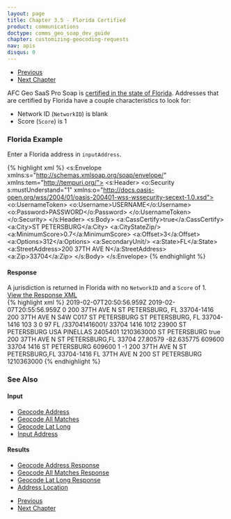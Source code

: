 ```yaml
---
layout: page
title: Chapter 3.5 - Florida Certified
product: communications
doctype: comms_geo_soap_dev_guide
chapter: customizing-geocoding-requests
nav: apis
disqus: 0
---
```


<ul class="pager">
  <li class="previous"><a href="/communications/dev-guide_geo_soap/customizing-geocoding-requests/sample-requests/special-tax-jurisdiction"><i class="glyphicon glyphicon-chevron-left"></i>Previous</a></li>
  <li class="next"><a href="/communications/dev-guide_geo_soap/reference/">Next Chapter<i class="glyphicon glyphicon-chevron-right"></i></a></li>
</ul>

AFC Geo SaaS Pro Soap is <a class="dev-guide-link" href="/communications/dev-guide_geo_soap/geocode/florida-certification/">certified in the state of Florida</a>.  Addresses that are certified by Florida have a couple characteristics to look for:
<ul class="dev-guide-list">
   <li>Network ID (<code>NetworkID</code>) is blank</li>
   <li>Score (<code>Score</code>) is 1</li>
</ul>

<h3>Florida  Example</h3>
Enter a Florida address in <code>inputAddress</code>.

{% highlight xml %}
<s:Envelope xmlns:s="http://schemas.xmlsoap.org/soap/envelope/" xmlns:tem="http://tempuri.org/">
   <s:Header>
      <o:Security s:mustUnderstand="1" xmlns:o="http://docs.oasis-open.org/wss/2004/01/oasis-200401-wss-wssecurity-secext-1.0.xsd">
         <o:UsernameToken>
            <o:Username>USERNAME</o:Username>
            <o:Password>PASSWORD</o:Password>
         </o:UsernameToken>
      </o:Security>
   </s:Header>
   <s:Body>
      <GeocodeAddress xmlns="http://tempuri.org/">
         <inputAddress xmlns:a="http://schemas.datacontract.org/2004/07/EZGeoSaaS" xmlns:i="http://www.w3.org/2001/XMLSchema-instance">
            <a:CassCertify>true</a:CassCertify>
            <a:City>ST PETERSBURG</a:City>
            <a:CityStateZip/>
            <a:MinimumScore>0.7</a:MinimumScore>
            <a:Offset>3</a:Offset>
            <a:Options>312</a:Options>
            <a:SecondaryUnit/>
            <a:State>FL</a:State>
            <a:StreetAddress>200 37TH AVE N</a:StreetAddress>
            <a:Zip>33704</a:Zip>
         </inputAddress>
      </GeocodeAddress>
   </s:Body>
</s:Envelope>
{% endhighlight %}

<h4>Response</h4>
A jurisdiction is returned in Florida with no <code>NetworkID</code> and a <code>Score</code> of 1.

<div class="panel-group">
  <a class="dev-guide-link" data-toggle="collapse" href="#collapse1">View the Response XML</a>
  <div id="collapse1" class="panel-collapse collapse">
    <div class="panel-body">
{% highlight xml %}
<s:Envelope xmlns:s="http://schemas.xmlsoap.org/soap/envelope/" xmlns:u="http://docs.oasis-open.org/wss/2004/01/oasis-200401-wss-wssecurity-utility-1.0.xsd">
   <s:Header>
      <o:Security s:mustUnderstand="1" xmlns:o="http://docs.oasis-open.org/wss/2004/01/oasis-200401-wss-wssecurity-secext-1.0.xsd">
         <u:Timestamp u:Id="_0">
            <u:Created>2019-02-07T20:50:56.959Z</u:Created>
            <u:Expires>2019-02-07T20:55:56.959Z</u:Expires>
         </u:Timestamp>
      </o:Security>
   </s:Header>
   <s:Body>
      <GeocodeAddressResponse xmlns="http://tempuri.org/">
         <GeocodeAddressResult xmlns:a="http://schemas.datacontract.org/2004/07/EZGeoSaaS" xmlns:i="http://www.w3.org/2001/XMLSchema-instance">
            <a:Alternate>0</a:Alternate>
            <a:CassAddress>
               <a:Address xmlns:b="http://schemas.microsoft.com/2003/10/Serialization/Arrays">
                  <b:string>200 37TH AVE N</b:string>
                  <b:string>ST PETERSBURG, FL  33704-1416</b:string>
               </a:Address>
               <a:AddressLine>200 37TH AVE N</a:AddressLine>
               <a:AddressQualityFlags>S4W</a:AddressQualityFlags>
               <a:CarrierRoute>C017</a:CarrierRoute>
               <a:City>ST PETERSBURG</a:City>
               <a:CityStateZip>ST PETERSBURG, FL  33704-1416</a:CityStateZip>
               <a:CountyCode>103</a:CountyCode>
               <a:DeliveryPointValidation>3</a:DeliveryPointValidation>
               <a:EnhancedLineOfTravel>0</a:EnhancedLineOfTravel>
               <a:Reliability>97</a:Reliability>
               <a:State>FL</a:State>
               <a:USPSBarCode>/337041416001/</a:USPSBarCode>
               <a:Zip>33704</a:Zip>
               <a:Zip4>1416</a:Zip4>
            </a:CassAddress>
            <a:CensusBlockGroup>1012</a:CensusBlockGroup>
            <a:CensusTract>23900</a:CensusTract>
            <a:CityName>ST PETERSBURG</a:CityName>
            <a:Country>USA</a:Country>
            <a:County>PINELLAS</a:County>
            <a:ErrorMessage/>
            <a:FeatureID>2405401</a:FeatureID>
            <a:FipsCode>1210363000</a:FipsCode>
            <a:FipsPlaceName>ST PETERSBURG</a:FipsPlaceName>
            <a:Incorporated>true</a:Incorporated>
            <a:InputAddress xmlns:b="http://schemas.microsoft.com/2003/10/Serialization/Arrays">
               <b:string>200 37TH AVE N</b:string>
               <b:string>ST PETERSBURG,FL 33704</b:string>
            </a:InputAddress>
            <a:Latitude>27.80579</a:Latitude>
            <a:Longitude>-82.635775</a:Longitude>
            <a:NetworkID/>
            <a:PCode>609600</a:PCode>
            <a:PostalCode>33704</a:PostalCode>
            <a:PostalCodeExtension>1416</a:PostalCodeExtension>
            <a:PrimaryJurisdictionName>ST PETERSBURG</a:PrimaryJurisdictionName>
            <a:PrimaryJurisdictionPCode>609600</a:PrimaryJurisdictionPCode>
            <a:Score>1</a:Score>
            <a:SecondaryUnit/>
            <a:SpecialTaxDistrictName i:nil="true"/>
            <a:SpecialTaxDistrictPCode>-1</a:SpecialTaxDistrictPCode>
            <a:StandardizedAddress xmlns:b="http://schemas.microsoft.com/2003/10/Serialization/Arrays">
               <b:string>200 37TH AVE N</b:string>
               <b:string>ST PETERSBURG,FL 33704-1416</b:string>
            </a:StandardizedAddress>
            <a:StateName>FL</a:StateName>
            <a:StreetName>37TH AVE N</a:StreetName>
            <a:StreetNumber>200</a:StreetNumber>
            <a:TaxJurisdictionName>ST PETERSBURG</a:TaxJurisdictionName>
            <a:TimeZone/>
            <a:UnderlyingFipsCode>1210363000</a:UnderlyingFipsCode>
         </GeocodeAddressResult>
      </GeocodeAddressResponse>
   </s:Body>
</s:Envelope>
{% endhighlight %}
    </div>
  </div>
</div>

<h3>See Also</h3>
<h4>Input</h4>
<ul class="dev-guide-list">
  <li><a class="dev-guide-link" href="/communications/dev-guide_geo_soap/reference/geocode-address/">Geocode Address</a></li>
  <li><a class="dev-guide-link" href="/communications/dev-guide_geo_soap/reference/geocode-all-matches/">Geocode All Matches</a></li>
  <li><a class="dev-guide-link" href="/communications/dev-guide_geo_soap/reference/geocode-lat-long/">Geocode Lat Long</a></li>
  <li><a class="dev-guide-link" href="/communications/dev-guide_geo_soap/reference/input-address/">Input Address</a></li>
</ul>

<h4>Results</h4>
<ul class="dev-guide-list">
  <li><a class="dev-guide-link" href="/communications/dev-guide_geo_soap/reference/geocode-address-response/">Geocode Address Response</a></li>
  <li><a class="dev-guide-link" href="/communications/dev-guide_geo_soap/reference/geocode-all-matches-response/">Geocode All Matches Response</a></li>
  <li><a class="dev-guide-link" href="/communications/dev-guide_geo_soap/reference/geocode-lat-long-response/">Geocode Lat Long Response</a></li>
  <li><a class="dev-guide-link" href="/communications/dev-guide_geo_soap/reference/address-location/">Address Location</a></li>
</ul>

<ul class="pager">
  <li class="previous"><a href="/communications/dev-guide_geo_soap/customizing-geocoding-requests/sample-requests/special-tax-jurisdiction"><i class="glyphicon glyphicon-chevron-left"></i>Previous</a></li>
  <li class="next"><a href="/communications/dev-guide_geo_soap/reference/">Next Chapter<i class="glyphicon glyphicon-chevron-right"></i></a></li>
</ul>